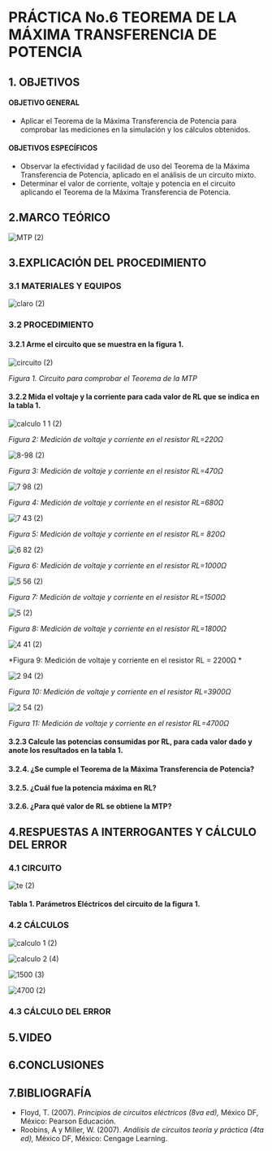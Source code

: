 # PRÁCTICA No.6 TEOREMA DE LA MÁXIMA TRANSFERENCIA DE POTENCIA
##  1. OBJETIVOS
####  OBJETIVO GENERAL
- Aplicar el Teorema de la Máxima Transferencia de Potencia para comprobar las mediciones en la simulación y los cálculos obtenidos.
#### OBJETIVOS ESPECÍFICOS
- Observar la efectividad y facilidad de uso del Teorema de la Máxima Transferencia de Potencia, aplicado en el análisis de un circuito mixto.
- Determinar el valor de corriente, voltaje y potencia en el circuito aplicando el Teorema de la Máxima Transferencia de Potencia.
## 2.MARCO TEÓRICO

![MTP (2)](https://user-images.githubusercontent.com/84431598/127793985-1db377dc-98d0-42fb-9894-d27e76d1711b.png)

## 3.EXPLICACIÓN DEL PROCEDIMIENTO
### 3.1 MATERIALES Y EQUIPOS

![claro (2)](https://user-images.githubusercontent.com/84431598/127760803-906a398d-636e-45a6-ad85-36b5a3c23ff3.png)

### 3.2 PROCEDIMIENTO
#### 3.2.1 Arme el circuito que se muestra en la figura 1.
  
![circuito (2)](https://user-images.githubusercontent.com/84431598/127786678-2e0fd96b-de82-4163-9b54-16833552ec64.png)
  
*Figura 1. Circuito  para comprobar el Teorema de la MTP*

#### 3.2.2 Mida el voltaje y la corriente para cada valor de RL que se indica en la tabla 1.

![calculo 1 1 (2)](https://user-images.githubusercontent.com/84431598/127786703-0d5877bd-cffc-4d96-97b5-9c908e9619a9.png)

*Figura 2: Medición de voltaje y corriente en el  resistor RL=220Ω*

![8-98 (2)](https://user-images.githubusercontent.com/84431598/127786708-d0d1c9f6-c8eb-4680-8d11-37efc104015b.png)

*Figura 3: Medición de voltaje y corriente en el resistor RL=470Ω*

![7 98 (2)](https://user-images.githubusercontent.com/84431598/127787687-54893720-2fff-4cdc-802c-3ff75bb84698.png)

*Figura 4: Medición de voltaje y corriente en el resistor RL=680Ω*

![7 43 (2)](https://user-images.githubusercontent.com/84431598/127786800-b59e9737-05cd-4ec2-85e2-62a4facae844.png)

*Figura 5: Medición de voltaje y corriente en el resistor RL= 820Ω*

![6 82 (2)](https://user-images.githubusercontent.com/84431598/127786830-9cee13c1-d232-4e43-952e-2f2db05470d1.png)

*Figura 6: Medición de voltaje y corriente en el resistor RL=1000Ω*

![5 56 (2)](https://user-images.githubusercontent.com/84431598/127786876-46eecb81-95c7-47b9-afe6-3e8e5d25405c.png)

*Figura 7: Medición de voltaje y corriente en el resistor RL=1500Ω*

![5 (2)](https://user-images.githubusercontent.com/84431598/127787634-33eefb99-e11f-4f24-b417-e54fa288a06c.png)

*Figura 8: Medición de voltaje y corriente en el resistor RL=1800Ω*

![4 41 (2)](https://user-images.githubusercontent.com/84431598/127787603-5ff7335a-fbd4-41f6-8308-9e6149eaf6df.png)

*Figura 9: Medición de voltaje y corriente en el resistor RL = 2200Ω *

![2 94 (2)](https://user-images.githubusercontent.com/84431598/127787579-dcef2a13-dcf4-4679-b491-eab78fcb9704.png)

*Figura 10: Medición de voltaje y corriente en el resistor RL=3900Ω*

![2 54 (2)](https://user-images.githubusercontent.com/84431598/127787558-ff7db4b3-9104-4139-961f-0e483a7df9e8.png)

*Figura 11: Medición de voltaje y corriente en el resistor RL=4700Ω*

#### 3.2.3 Calcule las potencias consumidas por RL, para cada valor dado y anote los resultados en la tabla 1.


#### 3.2.4. ¿Se cumple el Teorema de la Máxima Transferencia de Potencia?
#### 3.2.5. ¿Cuál fue la potencia máxima en RL?
#### 3.2.6. ¿Para qué valor de RL se obtiene la MTP?
## 4.RESPUESTAS A INTERROGANTES Y CÁLCULO DEL ERROR
### 4.1 CIRCUITO

![te (2)](https://user-images.githubusercontent.com/84431598/127760933-97bbab54-8d4b-43a0-b204-af152c4df0c9.png)

#### Tabla 1. Parámetros Eléctricos del circuito de la figura 1.



### 4.2 CÁLCULOS

![calculo 1 (2)](https://user-images.githubusercontent.com/84431598/127760211-e449017c-befb-4e75-a4dc-4ee46e847891.png)

![calculo 2 (4)](https://user-images.githubusercontent.com/84431598/127760226-89dbde5f-7ed7-481f-8e2d-b5b60fe4d0b6.png)

![1500 (3)](https://user-images.githubusercontent.com/84431598/127760248-bf5c1c0b-c564-4d38-a6b0-b299f0b2327e.png)

![4700 (2)](https://user-images.githubusercontent.com/84431598/127760277-4135f967-464b-45ad-8b82-f8bd66d03ab5.png)

### 4.3 CÁLCULO DEL ERROR
## 5.VIDEO
## 6.CONCLUSIONES
## 7.BIBLIOGRAFÍA
- Floyd, T. (2007). *Principios de circuitos eléctricos (8va ed),* México DF, México: Pearson Educación.
- Roobins, A y Miller, W. (2007). *Análisis de circuitos teoría y práctica (4ta ed),* México DF, México: Cengage Learning.
